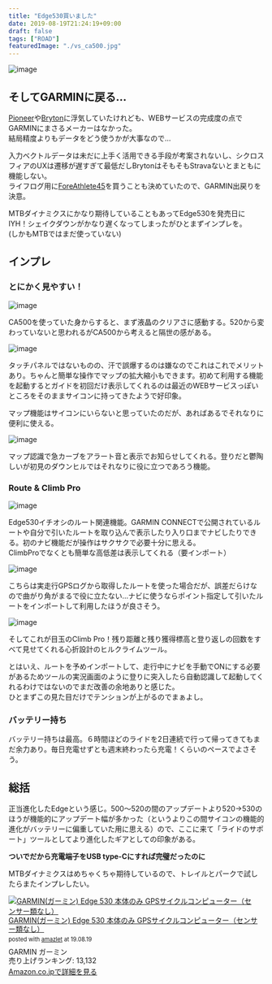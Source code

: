 ```yaml
---
title: "Edge530買いました"
date: 2019-08-19T21:24:19+09:00
draft: false
tags: ["ROAD"]
featuredImage: "./vs_ca500.jpg"
---
```

![image](./vs_ca500.jpg)
## そしてGARMINに戻る...

[Pioneer](https://amzn.to/2Z1Co5i)や[Bryton](https://amzn.to/2YZczDe)に浮気していたけれども、WEBサービスの完成度の点でGARMINにまさるメーカーはなかった。  
結局精度よりもデータをどう使うかが大事なので…

入力ベクトルデータは未だに上手く活用できる手段が考案されないし、シクロスフィアのUXは遷移が遅すぎて最低だしBrytonはそもそもStravaないとまともに機能しない。  
ライフログ用に[ForeAthlete45](https://amzn.to/33GjkIG)を買うことも決めていたので、GARMIN出戻りを決意。

MTBダイナミクスにかなり期待していることもあってEdge530を発売日にIYH！シェイクダウンがかなり遅くなってしまったがひとまずインプレを。  
(しかもMTBではまだ使っていない)

## インプレ

### とにかく見やすい！

![image](./basicview.jpg)

CA500を使っていた身からすると、まず液晶のクリアさに感動する。520から変わっていないと思われるがCA500から考えると隔世の感がある。

![image](./pan.jpg)

タッチパネルではないものの、汗で誤爆するのは嫌なのでこれはこれでメリットあり。ちゃんと簡単な操作でマップの拡大縮小もできます。初めて利用する機能を起動するとガイドを初回だけ表示してくれるのは最近のWEBサービスっぽいところをそのままサイコンに持ってきたようで好印象。

マップ機能はサイコンにいらないと思っていたのだが、あればあるでそれなりに便利に使える。

![image](./sharp.jpg)

マップ認識で急カーブをアラート音と表示でお知らせしてくれる。登りだと鬱陶しいが初見のダウンヒルではそれなりに役に立つであろう機能。

### Route & Climb Pro

![image](./routeguide.jpg)

Edge530イチオシのルート関連機能。GARMIN CONNECTで公開されているルートや自分で引いたルートを取り込んで表示したり入り口までナビしたりできる。初のナビ機能だが操作はサクサクで必要十分に思える。  
ClimbProでなくとも簡単な高低差は表示してくれる（要インポート）

![image](./confuseroute.jpg)

こちらは実走行GPSログから取得したルートを使った場合だが、誤差だらけなので曲がり角がまるで役に立たない…ナビに使うならポイント指定して引いたルートをインポートして利用したほうが良さそう。

![image](./climbpro.jpg)

そしてこれが目玉のClimb Pro！残り距離と残り獲得標高と登り返しの回数をすべて見せてくれる心折設計のヒルクライムツール。

とはいえ、ルートを予めインポートして、走行中にナビを手動でONにする必要があるためツールの実況画面のように登りに突入したら自動認識して起動してくれるわけではないのでまだ改善の余地ありと感じた。  
ひとまずこの見た目だけでテンションが上がるのでまぁよし。

### バッテリー持ち

バッテリー持ちは最高。６時間ほどのライドを2日連続で行って帰ってきてもまだ余力あり。毎日充電せずとも週末終わったら充電！くらいのペースでよさそう。

## 総括

正当進化したEdgeという感じ。500～520の間のアップデートより520->530のほうが機能的にアップデート幅が多かった（というよりこの間サイコンの機能的進化がバッテリーに偏重していた用に思える）ので、ここに来て「ライドのサポート」ツールとしてより進化したギアとしての印象がある。

**ついでだから充電端子をUSB type-Cにすれば完璧だったのに**

MTBダイナミクスはめちゃくちゃ期待しているので、トレイルとパークで試したらまたインプレしたい。


<div class="amazlet-box" style="margin-bottom:0px;"><div class="amazlet-image" style="float:left;margin:0px 12px 1px 0px;"><a href="http://www.amazon.co.jp/exec/obidos/ASIN/B07TVPYCTV/gensobunya-22/ref=nosim/" name="amazletlink" target="_blank"><img src="https://images-fe.ssl-images-amazon.com/images/I/41iLfIIuT6L._SL160_.jpg" alt="GARMIN(ガーミン) Edge 530 本体のみ GPSサイクルコンピューター（センサー類なし）" style="border: none;" /></a></div><div class="amazlet-info" style="line-height:120%; margin-bottom: 10px"><div class="amazlet-name" style="margin-bottom:10px;line-height:120%"><a href="http://www.amazon.co.jp/exec/obidos/ASIN/B07TVPYCTV/gensobunya-22/ref=nosim/" name="amazletlink" target="_blank">GARMIN(ガーミン) Edge 530 本体のみ GPSサイクルコンピューター（センサー類なし）</a><div class="amazlet-powered-date" style="font-size:80%;margin-top:5px;line-height:120%">posted with <a href="http://www.amazlet.com/" title="amazlet" target="_blank">amazlet</a> at 19.08.19</div></div><div class="amazlet-detail">GARMIN ガーミン <br />売り上げランキング: 13,132<br /></div><div class="amazlet-sub-info" style="float: left;"><div class="amazlet-link" style="margin-top: 5px"><a href="http://www.amazon.co.jp/exec/obidos/ASIN/B07TVPYCTV/gensobunya-22/ref=nosim/" name="amazletlink" target="_blank">Amazon.co.jpで詳細を見る</a></div></div></div><div class="amazlet-footer" style="clear: left"></div></div>
